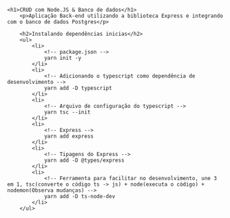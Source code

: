     <h1>CRUD com Node.JS & Banco de dados</h1>
        <p>Aplicação Back-end utilizando a biblioteca Express e integrando com o banco de dados Postgres</p>

        <h2>Instalando dependências inicias</h2>
        <ul>
            <li>
                <!-- package.json -->
                yarn init -y
            </li>
            <li>
                <!-- Adicionando o typescript como dependência de desenvolvimento -->
                yarn add -D typescript
            </li>
            <li>
                <!-- Arquivo de configuração do typescript -->
                yarn tsc --init
            </li>
            <li>
                <!-- Express -->
                yarn add express
            </li>
            <li>
                <!-- Tipagens do Express -->
                yarn add -D @types/express
            </li>
            <li>
                <!-- Ferramenta para facilitar no desenvolvimento, une 3 em 1, tsc(converte o código ts -> js) + node(executa o código) + nodemon(Observa mudanças) -->
                yarn add -D ts-node-dev
            </li>
        </ul>

